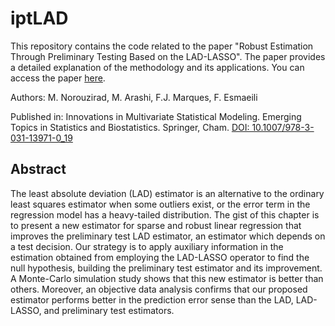 # iptLAD

This repository contains the code related to the paper "Robust Estimation Through Preliminary Testing Based on the LAD-LASSO". The paper provides a detailed explanation of the methodology and its applications. You can access the paper [here](https://link.springer.com/chapter/10.1007/978-3-031-13971-0_19).

Authors: M. Norouzirad, M. Arashi, F.J. Marques, F. Esmaeili

Published in: Innovations in Multivariate Statistical Modeling. Emerging Topics in Statistics and Biostatistics. Springer, Cham. [DOI: 10.1007/978-3-031-13971-0_19](https://doi.org/10.1007/978-3-031-13971-0_19)

## Abstract

The least absolute deviation (LAD) estimator is an alternative to the ordinary least squares estimator when some outliers exist, or the error term in the regression model has a heavy-tailed distribution. The gist of this chapter is to present a new estimator for sparse and robust linear regression that improves the preliminary test LAD estimator, an estimator which depends on a test decision. Our strategy is to apply auxiliary information in the estimation obtained from employing the LAD-LASSO operator to find the null hypothesis, building the preliminary test estimator and its improvement. A Monte-Carlo simulation study shows that this new estimator is better than others. Moreover, an objective data analysis confirms that our proposed estimator performs better in the prediction error sense than the LAD, LAD-LASSO, and preliminary test estimators.

